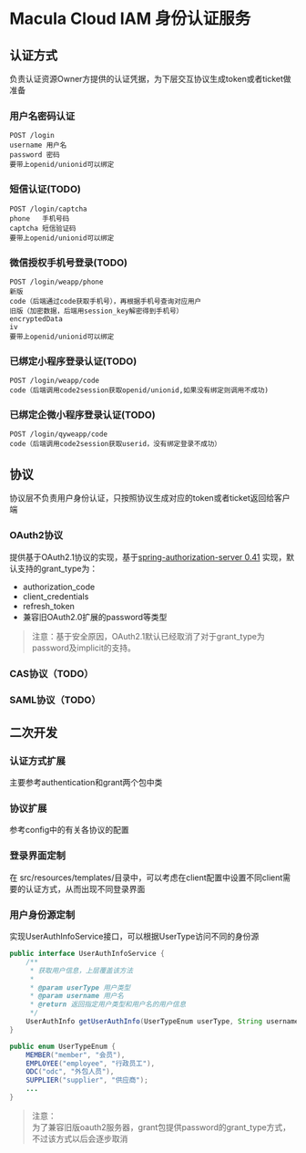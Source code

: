 # Macula Cloud IAM 身份认证服务

## 认证方式

负责认证资源Owner方提供的认证凭据，为下层交互协议生成token或者ticket做准备

### 用户名密码认证

```
POST /login
username 用户名
password 密码
要带上openid/unionid可以绑定
```

### 短信认证(TODO)

```
POST /login/captcha
phone   手机号码
captcha 短信验证码
要带上openid/unionid可以绑定
```

### 微信授权手机号登录(TODO)

```
POST /login/weapp/phone
新版
code（后端通过code获取手机号），再根据手机号查询对应用户
旧版（加密数据，后端用session_key解密得到手机号）
encryptedData
iv
要带上openid/unionid可以绑定
```

### 已绑定小程序登录认证(TODO)

```
POST /login/weapp/code
code（后端调用code2session获取openid/unionid,如果没有绑定则调用不成功)

```

### 已绑定企微小程序登录认证(TODO)

```
POST /login/qyweapp/code
code（后端调用code2session获取userid，没有绑定登录不成功）
```

###  

## 协议

协议层不负责用户身份认证，只按照协议生成对应的token或者ticket返回给客户端

### OAuth2协议

提供基于OAuth2.1协议的实现，基于[spring-authorization-server 0.41](https://github.com/spring-projects/spring-authorization-server/tree/0.4.x)
实现，默认支持的grant_type为：

- authorization_code
- client_credentials
- refresh_token
- 兼容旧OAuth2.0扩展的password等类型

> 注意：基于安全原因，OAuth2.1默认已经取消了对于grant_type为password及implicit的支持。

### CAS协议（TODO）

### SAML协议（TODO）

## 二次开发

### 认证方式扩展

主要参考authentication和grant两个包中类

### 协议扩展

参考config中的有关各协议的配置

### 登录界面定制

在 src/resources/templates/目录中，可以考虑在client配置中设置不同client需要的认证方式，从而出现不同登录界面

### 用户身份源定制

实现UserAuthInfoService接口，可以根据UserType访问不同的身份源

```java
public interface UserAuthInfoService {
    /**
     * 获取用户信息，上层覆盖该方法
     *
     * @param userType 用户类型
     * @param username 用户名
     * @return 返回指定用户类型和用户名的用户信息
     */
    UserAuthInfo getUserAuthInfo(UserTypeEnum userType, String username);
}

public enum UserTypeEnum {
    MEMBER("member", "会员"), 
    EMPLOYEE("employee", "行政员工"), 
    ODC("odc", "外包人员"), 
    SUPPLIER("supplier", "供应商");
    ...
}
```

> 注意：<br/>
> 为了兼容旧版oauth2服务器，grant包提供password的grant_type方式，不过该方式以后会逐步取消